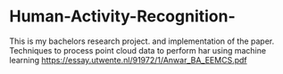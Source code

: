 # Human-Activity-Recognition-
This is my bachelors research project. and implementation of the paper. Techniques to process point cloud data to perform har using machine learning 
https://essay.utwente.nl/91972/1/Anwar_BA_EEMCS.pdf
